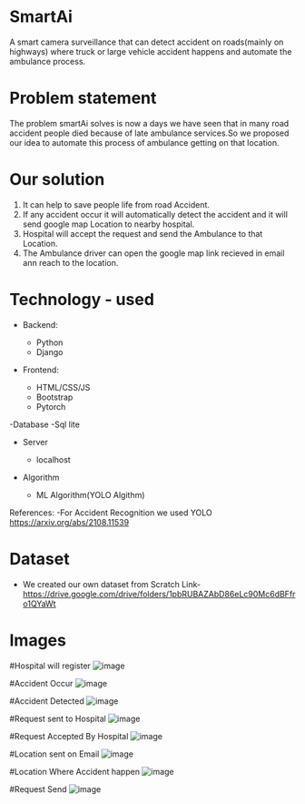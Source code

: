 # SmartAi
A smart camera surveillance that can detect accident on roads(mainly on highways) where truck or large vehicle accident happens and automate the ambulance process.

# Problem statement

The problem smartAi solves is now a days we have seen that in many road accident people died because of late ambulance services.So we proposed our idea to automate this process of ambulance getting on that location.

# Our solution

1. It can help to save people  life from road Accident.
2. If any accident occur it will automatically detect the accident and it will send google map Location to nearby hospital.
3. Hospital will  accept the request and send the Ambulance to that Location.
4. The Ambulance driver can open the google map link recieved in email ann reach to  the location.


# Technology - used
- Backend:
  - Python
  - Django
  
- Frontend:
  - HTML/CSS/JS
  - Bootstrap
  - Pytorch

-Database
  -Sql lite
  
- Server
   - localhost

- Algorithm
   - ML Algorithm(YOLO Algithm)

References:
-For Accident Recognition we used YOLO https://arxiv.org/abs/2108.11539


# Dataset
- We created our own dataset from Scratch 
 Link- https://drive.google.com/drive/folders/1pbRUBAZAbD86eLc90Mc6dBFfro1QYaWt

# Images

#Hospital will register
![image](https://user-images.githubusercontent.com/55380296/148669639-a1e6864f-37e1-4f2a-9fb5-fa5c9b0e6dcf.png)


#Accident Occur
![image](https://user-images.githubusercontent.com/55380296/148669654-a9bb229f-48cf-4ff8-9c6f-08ea7c2731c1.png)


#Accident Detected
![image](https://user-images.githubusercontent.com/55380296/148669660-c92b8cf8-e879-48d7-8f20-f1d776771fe6.png)


#Request sent to Hospital
![image](https://user-images.githubusercontent.com/55380296/148669663-c1b9230a-7538-4c0a-b3f2-c9f8b1f320c8.png)


#Request Accepted By Hospital
![image](https://user-images.githubusercontent.com/55380296/148669677-a3698b6d-9112-46b9-8e21-f3d4a059b224.png)


#Location sent on Email
![image](https://user-images.githubusercontent.com/55380296/148669668-2c69658d-ab03-4e95-9b5d-74ffb70fb4f1.png)


#Location Where Accident happen
![image](https://user-images.githubusercontent.com/55380296/148669676-1d48b35b-acad-4173-9186-e8823f14ebf1.png)


#Request Send
![image](https://user-images.githubusercontent.com/55380296/148669681-8f6cf37e-78ae-44a4-823b-69517af00a38.png)


